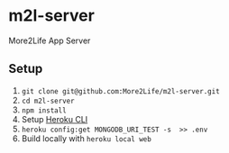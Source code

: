 # m2l-server
More2Life App Server

## Setup

1. `git clone git@github.com:More2Life/m2l-server.git`
2. `cd m2l-server`
3. `npm install`
4. Setup [Heroku CLI](https://devcenter.heroku.com/articles/heroku-cli)
5.  `heroku config:get MONGODB_URI_TEST -s  >> .env`
6. Build locally with `heroku local web`